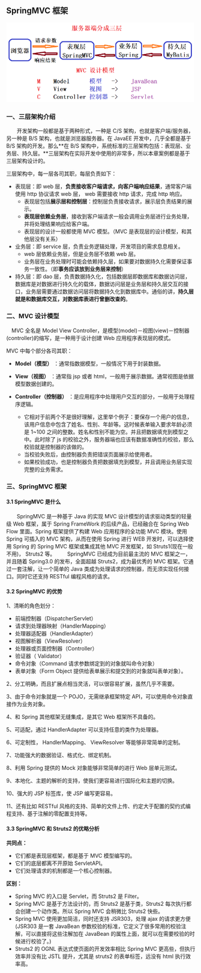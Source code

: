 ## SpringMVC 框架

<img src="./chapter3/img3/01-three-tier-architecture.png" width=500>

### 一、三层架构介绍

&emsp;&emsp;开发架构一般都是基于两种形式，一种是 C/S 架构，也就是客户端/服务器，另一种是 B/S 架构，也就是浏览器服务器。在 JavaEE 开发中，几乎全都是基于 B/S 架构的开发。那么**在 B/S 架构中，系统标准的三层架构包括：表现层、业务层、持久层。**三层架构在实际开发中使用的非常多，所以本章案例都是基于三层架构设计的。

三层架构中，每一层各司其职，每层负责如下：
* 表现层：即 web 层，**负责接收客户端请求，向客户端响应结果**，通常客户端使用 http 协议请求 web 层， web 需要接收 http 请求，完成 http 响应。 
   * 表现层包括**展示层和控制层**：控制层负责接收请求，展示层负责结果的展示。
   * **表现层依赖业务层**，接收到客户端请求一般会调用业务层进行业务处理，并将处理结果响应给客户端。
   * 表现层的设计一般都使用 MVC 模型。（MVC 是表现层的设计模型，和其他层没有关系）
* 业务层：即 service 层，负责业务逻辑处理，开发项目的需求息息相关。
   * web 层依赖业务层，但是业务层不依赖 web 层。
   * 业务层在业务处理时可能会依赖持久层，如果要对数据持久化需要保证事务一致性。（即**事务应该放到业务层来控制**）
* 持久层：即 dao 层，负责数据持久化，包括数据层即数据库和数据访问层，数据库是对数据进行持久化的载体，数据访问层是业务层和持久层交互的接口，业务层需要通过数据访问层将数据持久化到数据库中。通俗的讲，**持久层就是和数据库交互，对数据库表进行曾删改查的**。

### 二、MVC 设计模型

&emsp;MVC 全名是 Model View Controller，是模型(model)－视图(view)－控制器(controller)的缩写，是一种用于设计创建 Web 应用程序表现层的模式。 

MVC 中每个部分各司其职：
* **Model（模型）** ：通常指数据模型，一般情况下用于封装数据。

* **View（视图）** ：通常指  jsp 或者 html，一般用于展示数据。通常视图是依据模型数据创建的。

* **Controller（控制器）** ：是应用程序中处理用户交互的部分，一般用于处理程序逻辑。
   * 它相对于前两个不是很好理解，这里举个例子：要保存一个用户的信息，该用户信息中包含了姓名、性别、年龄等。这时候表单输入要求年龄必须是 1~100 之间的整数。姓名和性别不能为空。并且把数据填充到模型之中。此时除了 js 的校验之外，服务器端也应该有数据准确性的校验，那么校验就是控制器的该做的。
   * 当校验失败后，由控制器负责把错误页面展示给使用者。
   * 如果校验成功，也是控制器负责把数据填充到模型，并且调用业务层实现完整的业务需求。

### 三、SpringMVC 框架

#### 3.1 SpringMVC 是什么

&emsp;&emsp;SpringMVC 是一种基于 Java 的实现 MVC 设计模型的请求驱动类型的轻量级 Web 框架，属于 Spring FrameWork 的后续产品，已经融合在 Spring Web Flow 里面。Spring 框架提供了构建 Web 应用程序的全功能 MVC 模块。使用 Spring 可插入的 MVC 架构，从而在使用 Spring 进行 WEB 开发时，可以选择使用 Spring 的 Spring MVC 框架或集成其他 MVC 开发框架，如 Struts1(现在一般不用)， Struts2 等。
&emsp;&emsp;SpringMVC 已经成为目前最主流的 MVC 框架之一， 并且随着 Spring3.0 的发布，全面超越 Struts2，成为最优秀的 MVC 框架。它通过一套注解，让一个简单的 Java 类成为处理请求的控制器，而无须实现任何接口。同时它还支持 RESTful 编程风格的请求。

#### 3.2 SpringMVC 的优势 

1、清晰的角色划分：
* 前端控制器（DispatcherServlet）
* 请求到处理器映射（HandlerMapping）
* 处理器适配器（HandlerAdapter）
* 视图解析器（ViewResolver）
* 处理器或页面控制器（Controller）
* 验证器（ Validator）
* 命令对象（Command 请求参数绑定到的对象就叫命令对象）
* 表单对象（Form Object 提供给表单展示和提交到的对象就叫表单对象）。

2、分工明确，而且扩展点相当灵活，可以很容易扩展，虽然几乎不需要。

3、由于命令对象就是一个 POJO，无需继承框架特定 API，可以使用命令对象直接作为业务对象。

4、和 Spring 其他框架无缝集成，是其它 Web 框架所不具备的。

5、可适配，通过 HandlerAdapter 可以支持任意的类作为处理器。

6、可定制性， HandlerMapping、 ViewResolver 等能够非常简单的定制。

7、功能强大的数据验证、格式化、绑定机制。

8、利用 Spring 提供的 Mock 对象能够非常简单的进行 Web 层单元测试。

9、本地化、主题的解析的支持，使我们更容易进行国际化和主题的切换。

10、强大的 JSP 标签库，使 JSP 编写更容易。

11、还有比如 RESTful 风格的支持、简单的文件上传、约定大于配置的契约式编程支持、基于注解的零配置支持等。

#### 3.3 SpringMVC 和 Struts2 的优略分析

**共同点：**
* 它们都是表现层框架，都是基于 MVC 模型编写的。
* 它们的底层都离不开原始 ServletAPI。
* 它们处理请求的机制都是一个核心控制器。

**区别：**
* Spring MVC 的入口是 Servlet，而 Struts2 是 Filter。
* Spring MVC 是基于方法设计的，而 Struts2 是基于类，Struts2 每次执行都会创建一个动作类。所以 Spring MVC 会稍微比 Struts2 快些。
* Spring MVC 使用更加简洁，同时还支持 JSR303，处理 ajax 的请求更方便(JSR303 是一套 JavaBean 参数校验的标准，它定义了很多常用的校验注解，可以直接将这些注解加在 JavaBean 的属性上面，就可以在需要校验的时候进行校验了。)
* Struts2 的 OGNL 表达式使页面的开发效率相比 Spring MVC 更高些，但执行效率并没有比 JSTL 提升，尤其是 struts2 的表单标签，远没有 html 执行效率高。



